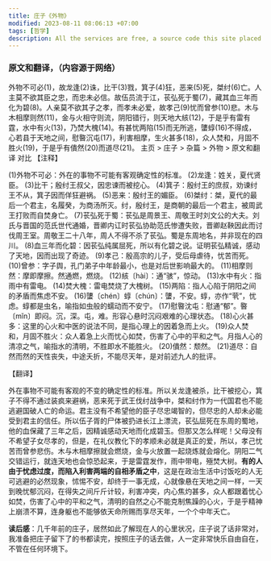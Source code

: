 ```yaml
---
title: 庄子《外物》
modified: 2023-08-11 08:06:13 +07:00
tags: [哲学]
description: All the services are free, a source code this site placed on github repository and intergration with netlify service, another service that you can use is github page for hosting your own static site.
---
```


### 原文和翻译，（内容源于网络）

外物不可必(1)，故龙逢(2)诛，比干(3)戮，箕子(4)狂，恶来(5)死，桀纣(6)亡。人主莫不欲其臣之忠，而忠未必信。故伍员流于江，苌弘死于蜀(7)，藏其血三年而化为碧(8)。人亲莫不欲其子之孝，而孝未必爱，故孝己(9)忧而曾参(10)悲。木与木相摩则然(11)，金与火相守则流，阴阳错行，则天地大絯(12)，于是乎有雷有霆，水中有火(13)，乃焚大槐(14)。有甚忧两陷(15)而无所逃，螴蜳(16)不得成，心若县于天地之间，慰暋沉屯(17)，利害相摩，生火甚多(18)，众人焚和，月固不胜火(19)，于是乎有僓然(20)而道尽(21)。
主页 > 庄子 > 杂篇 > 外物 >
原文和翻译 对比
【注释】

(1)外物不可必：外在的事物不可能有客观确定性的标准。
(2)龙逢：姓关，夏代贤臣。
(3)比干；殷纣王叔父，因忠谏而被挖心。
(4)箕子：殷纣王的庶叔，劝谏纣王不从，箕子因而佯狂避祸。
(5)恶来：殷纣王的媚臣。
(6)桀纣：桀，夏代的最后一个君主，名履癸，为商汤所灭。纣，殷纣王，是商朝的最后一个君主，被周武王打败而自焚身亡。
(7)苌弘死于蜀：苌弘是周景王、周敬王时刘文公的大夫。刘氏与晋国的范氏世代通婚，晋卿内讧时苌弘协助范氏惨遭失败，晋卿赵鞅因此而讨伐周王室。周敬王二十八年，周人不得不杀了苌弘。蜀是东周地名，并非现在的四川。
(8)血三年而化碧：因苌弘纯属屈死，所以有化碧之说。证明苌弘精诚，感动了天地，因而出现了奇迹。
(9)孝己：殷高宗的儿子，受后母虐待，忧苦而死。
(10)曾参：字子舆，孔门弟子中年龄最小，也是对后世影响最大的。
(11)相摩则然：摩即摩擦。然通燃，燃烧。
(12)絯〔hài〕：通“骇”，惊动。
(13)水中有火：指雨中有雷电。
(14)焚大槐：雷电焚烧了大槐树。
(15)两陷：指人心陷于阴阳之间的矛盾而焦虑不安。
(16)螴〔chén〕蜳〔chún〕：螴，不安。蜳，亦作“茕”，忧虑。蜳都是虫名，喻指如虫般的蠕动而不安宁。
(17)慰暋沈屯：慰通“郁”。暋〔mǐn〕即闷。沉，深。屯，难。形容心悬时沉闷艰难的心理状态。
(18)心火甚多：这里的心火和中医的说法不同，是指心理上的因着急而上火。
(19)众人焚和，月固不胜火：众人着急上火而忧心如焚，伤害了心中的平和之气。月指人心的清凉之气，喻指水的清明，不胜即水不能胜火。
(20)僓然：颓然。
(21)道尽：自然而然的天性丧失，中途夭折，不能尽天年，是对前述九人的批评。

【翻译】

外在事物不可能有客观的不变的确定性的标准。所以关龙逢被杀，比干被挖心，箕子不得不通过装疯来避祸，恶来死于武王伐纣战争中，桀和纣作为一代国君也不能逃避国破人亡的命运。君主没有不希望他的臣子尽忠竭智的，但尽忠的人却未必能受到君主的信任。所以伍子胥的尸体被扔进长江上漂流，苌弘屈死在东周的蜀地，他的血保藏了三年之后，因精诚感动天地而化成碧玉。但那又怎么样呢！父母没有不希望子女尽孝的，但是，在礼仪教化下的孝顺未必就是真正的爱，所以，孝己忧苦而曾参悲伤。木与木相摩擦就会燃烧，金与火放置一起烧炼就会熔化。阴阳二气交错运行，就连天地也会惊恐起来，于是雷霆发作，雨中带电，殛焚大树。**有的人由于忧虑过度，而陷入利害两端的自相矛盾之中**，这是在政治生活中讨饭吃的人无可逃避的必然现象，怵惕不安，却终于一事无成，心就像悬在天地之间一样，一天到晚忧郁沉闷，在得失之间斤斤计较，利害冲突，内心焦灼甚多，众人都跟着忧心如焚，伤害了心中的平和之气，清明的自然之心不能克制焦躁的心火，于是乎精神上崩溃不算，连身躯也不能够依天命所赐而享尽天年，一个个中年夭亡。

**读后感**：几千年前的庄子，居然如此了解现在人的心里状况，庄子说了话非常对，我准备把庄子留下了的书都读完，按照庄子的话去做，人一定非常快乐自由自在，不管在任何环境下。












